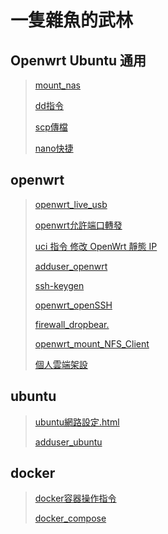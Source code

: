 # 一隻雜魚的武林
## Openwrt Ubuntu 通用
> [mount_nas](https://deltawen2.github.io/just_Learning_notes/mount_nas.sh.md.html)
> 
>[dd指令](https://deltawen2.github.io/just_Learning_notes/dd指令.html)
> 
> [scp傳檔](https://deltawen2.github.io/just_Learning_notes/scp傳檔.html)
> 
>[nano快捷](https://deltawen2.github.io/just_Learning_notes/nano快捷.html)


## openwrt
> [openwrt_live_usb](https://deltawen2.github.io/just_Learning_notes/openwrt_live_usb.html)
> 
> [openwrt允許端口轉發](https://deltawen2.github.io/just_Learning_notes/openwrt允許端口轉發.html)
> 
> [uci 指令 修改 OpenWrt 靜態 IP](https://deltawen2.github.io/just_Learning_notes/openwrt_uci%E6%8C%87%E4%BB%A4%E8%A7%A3%E6%9E%90.html)
>
> [adduser_openwrt](https://deltawen2.github.io/just_Learning_notes/adduser_openwrt.html)
>
> [ssh-keygen](https://deltawen2.github.io/just_Learning_notes/ssh-keygen.html)
>
> [openwrt_openSSH](https://deltawen2.github.io/just_Learning_notes/openwrt_OpenSSH.html)
>
> [firewall_dropbear.](https://deltawen2.github.io/just_Learning_notes/firewall_dropbear.html)
>
> [openwrt_mount_NFS_Client](https://deltawen2.github.io/just_Learning_notes/openwrt_mount_NFS_Client.html)
>
> [個人雲端架設](https://deltawen2.github.io/just_Learning_notes/個人雲端架設.html)







## ubuntu
> [ubuntu網路設定.html](https://deltawen2.github.io/just_Learning_notes/ubuntu網路設定.html)
>
> [adduser_ubuntu](https://deltawen2.github.io/just_Learning_notes/adduser_ubuntu.html)


## docker
> [docker容器操作指令](https://deltawen2.github.io/just_Learning_notes/docker容器操作指令.html)
>
> [docker_compose](https://deltawen2.github.io/just_Learning_notes/docker_compose.html)


